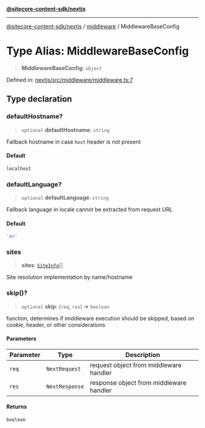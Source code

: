 [**@sitecore-content-sdk/nextjs**](../../README.md)

***

[@sitecore-content-sdk/nextjs](../../README.md) / [middleware](../README.md) / MiddlewareBaseConfig

# Type Alias: MiddlewareBaseConfig

> **MiddlewareBaseConfig**: `object`

Defined in: [nextjs/src/middleware/middleware.ts:7](https://github.com/Sitecore/content-sdk/blob/6011964d1f248a508bbfba336ef2d9fbb216116e/packages/nextjs/src/middleware/middleware.ts#L7)

## Type declaration

### defaultHostname?

> `optional` **defaultHostname**: `string`

Fallback hostname in case `host` header is not present

#### Default

```ts
localhost
```

### defaultLanguage?

> `optional` **defaultLanguage**: `string`

Fallback language in locale cannot be extracted from request URL

#### Default

```ts
'en'
```

### sites

> **sites**: [`SiteInfo`](../../index/type-aliases/SiteInfo.md)[]

Site resolution implementation by name/hostname

### skip()?

> `optional` **skip**: (`req`, `res`) => `boolean`

function, determines if middleware execution should be skipped, based on cookie, header, or other considerations

#### Parameters

| Parameter | Type | Description |
| ------ | ------ | ------ |
| `req` | `NextRequest` | request object from middleware handler |
| `res` | `NextResponse` | response object from middleware handler |

#### Returns

`boolean`
